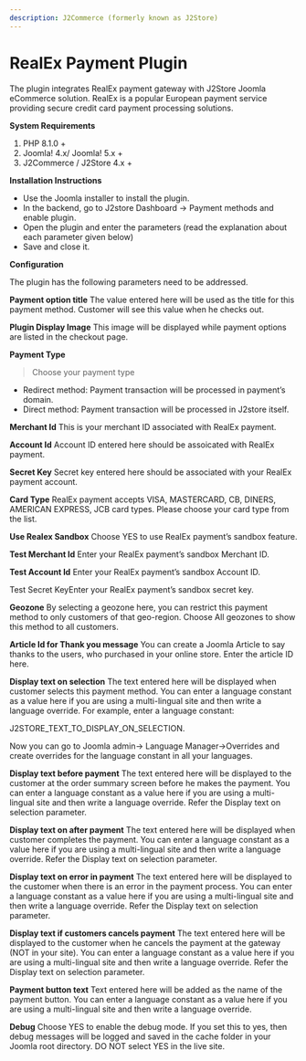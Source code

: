 ```yaml
---
description: J2Commerce (formerly known as J2Store)
---
```


# RealEx Payment Plugin

The plugin integrates RealEx payment gateway with J2Store Joomla eCommerce solution. RealEx is a popular European payment service providing secure credit card payment processing solutions.

**System Requirements**

1. PHP 8.1.0 +
2. Joomla! 4.x/ Joomla! 5.x +
3. J2Commerce / J2Store 4.x +

**Installation Instructions**

* Use the Joomla installer to install the plugin.
* In the backend, go to J2store Dashboard -> Payment methods and enable plugin.
* Open the plugin and enter the parameters (read the explanation about each parameter given below)
* Save and close it.

**Configuration**

The plugin has the following parameters need to be addressed.

**Payment option title** The value entered here will be used as the title for this payment method. Customer will see this value when he checks out.

**Plugin Display Image** This image will be displayed while payment options are listed in the checkout page.

**Payment Type**

> Choose your payment type

* Redirect method: Payment transaction will be processed in payment’s domain.
* Direct method: Payment transaction will be processed in J2store itself.

**Merchant Id** This is your merchant ID associated with RealEx payment.

**Account Id** Account ID entered here should be assoicated with RealEx payment.

**Secret Key** Secret key entered here should be associated with your RealEx payment account.

**Card Type** RealEx payment accepts VISA, MASTERCARD, CB, DINERS, AMERICAN EXPRESS, JCB card types. Please choose your card type from the list.

**Use Realex Sandbox** Choose YES to use RealEx payment’s sandbox feature.

**Test Merchant Id** Enter your RealEx payment’s sandbox Merchant ID.

**Test Account Id** Enter your RealEx payment’s sandbox Account ID.

Test Secret KeyEnter your RealEx payment’s sandbox secret key.

**Geozone** By selecting a geozone here, you can restrict this payment method to only customers of that geo-region. Choose All geozones to show this method to all customers.

**Article Id for Thank you message** You can create a Joomla Article to say thanks to the users, who purchased in your online store. Enter the article ID here.

**Display text on selection** The text entered here will be displayed when customer selects this payment method. You can enter a language constant as a value here if you are using a multi-lingual site and then write a language override. For example, enter a language constant:

J2STORE\_TEXT\_TO\_DISPLAY\_ON\_SELECTION.

Now you can go to Joomla admin-> Language Manager->Overrides and create overrides for the language constant in all your languages.

**Display text before payment** The text entered here will be displayed to the customer at the order summary screen before he makes the payment. You can enter a language constant as a value here if you are using a multi-lingual site and then write a language override. Refer the Display text on selection parameter.

**Display text on after payment** The text entered here will be displayed when customer completes the payment. You can enter a language constant as a value here if you are using a multi-lingual site and then write a language override. Refer the Display text on selection parameter.

**Display text on error in payment** The text entered here will be displayed to the customer when there is an error in the payment process. You can enter a language constant as a value here if you are using a multi-lingual site and then write a language override. Refer the Display text on selection parameter.

**Display text if customers cancels payment** The text entered here will be displayed to the customer when he cancels the payment at the gateway (NOT in your site). You can enter a language constant as a value here if you are using a multi-lingual site and then write a language override. Refer the Display text on selection parameter.

**Payment button text** Text entered here will be added as the name of the payment button. You can enter a language constant as a value here if you are using a multi-lingual site and then write a language override.

**Debug** Choose YES to enable the debug mode. If you set this to yes, then debug messages will be logged and saved in the cache folder in your Joomla root directory. DO NOT select YES in the live site.
